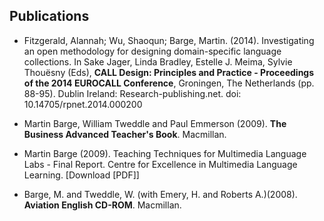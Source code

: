 ## Publications

- Fitzgerald, Alannah; Wu, Shaoqun; Barge, Martin. (2014). Investigating an open methodology for designing domain-specific language collections. In Sake Jager, Linda Bradley, Estelle J. Meima, Sylvie Thouësny (Eds), **CALL Design: Principles and Practice - Proceedings of the 2014 EUROCALL Conference**, Groningen, The Netherlands (pp. 88-95). Dublin Ireland: Research-publishing.net. doi: 10.14705/rpnet.2014.000200

- Martin Barge, William Tweddle and Paul Emmerson (2009). **The Business Advanced Teacher's Book**. Macmillan.

- Martin Barge (2009). Teaching Techniques for Multimedia Language Labs - Final Report. Centre for Excellence in Multimedia Language Learning. [Download [PDF]]

- Barge, M. and Tweddle, W. (with Emery, H. and Roberts A.)(2008). **Aviation English CD-ROM**. Macmillan.
